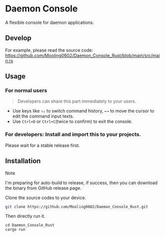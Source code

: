 # Daemon Console
A flexible console for daemon applications.

## Develop
For example, please read the source code: https://github.com/Mooling0602/Daemon_Console_Rust/blob/main/src/main.rs

## Usage
### For normal users
> Developers can share this part immediately to your users.
- Use keys like `↑↓` to switch command history, `←→` to move the cursor to edit the command input texts.
- Use `Ctrl+D` or `Ctrl+C`(twice to confirm) to exit the console.

### For developers: Install and import this to your projects.
Please wait for a stable release first.

## Installation

> [!NOTE]
> I'm preparing for auto-build to release, if success, then you can download the binary from GitHub release page.

Clone the source codes to your device.
```sh
git clone https://github.com/Mooling0602/Daemon_Console_Rust.git
```
Then directly run it.
```bash/fish/zsh/PowerSell
cd Daemon_Console_Rust
cargo run
```
